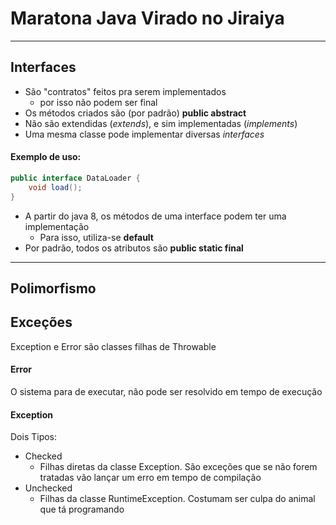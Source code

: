 # Maratona Java Virado no Jiraiya


___
## Interfaces
- São "contratos" feitos pra serem implementados
  -  por isso não podem ser final
- Os métodos criados são (por padrão) **public abstract**
- Não são extendidas (*extends*), e sim implementadas (*implements*)
- Uma mesma classe pode implementar diversas *interfaces*
#### Exemplo de uso:
```java
public interface DataLoader {
    void load();
}
```
- A partir do java 8, os métodos de uma interface podem ter uma implementação
    - Para isso, utiliza-se **default** 
- Por padrão, todos os atributos são **public static final**

___
## Polimorfismo

## Exceções
Exception e Error são classes filhas de Throwable
#### Error
O sistema para de executar, não pode ser resolvido em tempo de execução

#### Exception
Dois Tipos:
- Checked
    - Filhas diretas da classe Exception. São exceções que se não forem tratadas vão lançar um erro em tempo de compilação 
- Unchecked
    - Filhas da classe RuntimeException. Costumam ser culpa do animal que tá programando